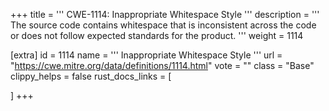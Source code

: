 +++
title = '''
CWE-1114: Inappropriate Whitespace Style
'''
description	= '''
The source code contains whitespace that is inconsistent across the code or does not follow expected standards for the product.
'''
weight = 1114

[extra]
id = 1114
name = '''
Inappropriate Whitespace Style
'''
url = "https://cwe.mitre.org/data/definitions/1114.html"
vote = ""
class = "Base"
clippy_helps = false
rust_docs_links = [
	
]
+++
